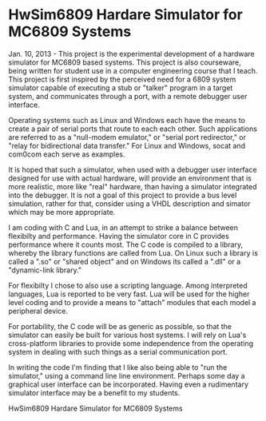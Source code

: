HwSim6809 Hardare Simulator for MC6809 Systems
=========

Jan. 10, 2013 - This project is the experimental development of a 
hardware simulator for MC6809 based systems.  This project is also
courseware, being written for student use in a computer engineering
course that I teach.  This project is first inspired by the
perceived need for a 6809 system simulator capable of executing a
stub or "talker" program in a target system, and communicates
through a port, with a remote debugger user interface.

Operating systems such as Linux and Windows each have the means to
create a pair of serial ports that route to each each other.  Such
applications are referred to as a "null-modem emulator," or "serial
port redirector," or "relay for bidirectional data transfer."  For
Linux and Windows, socat and com0com each serve as examples.

It is hoped that such a simulator, when used with a debugger user
interface designed for use with actual hardware, will provide an
environment that is more realistic, more like "real" hardware,
than having a simulator integrated into the debugger.  It is not
a goal of this project to provide a bus level simulation, rather
for that, consider using a VHDL description and simator which may
be more appropriate.

I am coding with C and Lua, in an attempt to strike a balance between
flexibilty and performance.  Having the simulator core in C provides
performance where it counts most.  The C code is compiled to a library,
whereby the library functions are called from Lua. On Linux such a
library is called a ".so" or "shared object" and on Windows its called
a ".dll" or a "dynamic-link library."

For flexibilty I chose to also use a scripting language.  Among
interpreted languages, Lua is reported to be very fast.  Lua will be
used for the higher level coding and to provide a means to "attach"
modules that each model a peripheral device.

For portability, the C code will be as generic as possible, so that
the simulator can easily be built for various host systems.  I will
rely on Lua's cross-platform libraries to provide some independence
from the operating system in dealing with such things as a serial
communication port.  

In writing the code I'm finding that I like also being able to "run
the simulator," using a command line line environment.  Perhaps some
day a graphical user interface can be incorporated. Having even a
rudimentary simulator interface may be a benefit to my students.

HwSim6809 Hardare Simulator for MC6809 Systems
